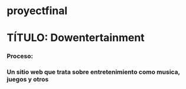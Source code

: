 # proyectfinal
# TÍTULO: Dowentertainment
### Proceso:
### Un sitio web que trata sobre entretenimiento como musica, juegos y otros
